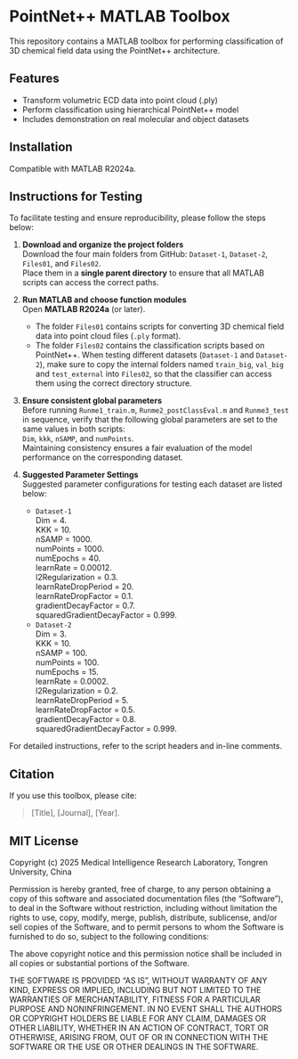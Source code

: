 # PointNet++ MATLAB Toolbox

This repository contains a MATLAB toolbox for performing classification of 3D chemical field data using the PointNet++ architecture.

## Features
- Transform volumetric ECD data into point cloud (.ply)
- Perform classification using hierarchical PointNet++ model
- Includes demonstration on real molecular and object datasets

## Installation
Compatible with MATLAB R2024a.

## Instructions for Testing
To facilitate testing and ensure reproducibility, please follow the steps below:

1. **Download and organize the project folders**  
   Download the four main folders from GitHub: `Dataset-1`, `Dataset-2`, `Files01`, and `Files02`.  
   Place them in a **single parent directory** to ensure that all MATLAB scripts can access the correct paths.

2. **Run MATLAB and choose function modules**  
   Open **MATLAB R2024a** (or later).
   - The folder `Files01` contains scripts for converting 3D chemical field data into point cloud files (`.ply` format).
   - The folder `Files02` contains the classification scripts based on PointNet++.
   When testing different datasets (`Dataset-1` and `Dataset-2`), make sure to copy the internal folders named `train_big`, `val_big` and `test_external` into `Files02`, so that the classifier can access them using the correct directory structure.

3. **Ensure consistent global parameters**  
   Before running `Runme1_train.m`, `Runme2_postClassEval.m` and `Runme3_test` in sequence, verify that the following global parameters are set to the same values in both scripts:  
   `Dim`, `kkk`, `nSAMP`, and `numPoints`.  
   Maintaining consistency ensures a fair evaluation of the model performance on the corresponding dataset.

4. **Suggested Parameter Settings**  
   Suggested parameter configurations for testing each dataset are listed below:  
   - `Dataset-1`  
    Dim = 4.  
    KKK = 10.  
    nSAMP = 1000.  
    numPoints = 1000.  
    numEpochs = 40.  
    learnRate = 0.00012.  
    l2Regularization = 0.3.  
    learnRateDropPeriod = 20.  
    learnRateDropFactor = 0.1.  
    gradientDecayFactor = 0.7.  
    squaredGradientDecayFactor = 0.999.  
   - `Dataset-2`   
    Dim = 3.  
    KKK = 10.  
    nSAMP = 100.  
    numPoints = 100.  
    numEpochs = 15.  
    learnRate = 0.0002.  
    l2Regularization = 0.2.  
    learnRateDropPeriod = 5.  
    learnRateDropFactor = 0.5.  
    gradientDecayFactor = 0.8.  
    squaredGradientDecayFactor = 0.999.  

For detailed instructions, refer to the script headers and in-line comments.

## Citation
If you use this toolbox, please cite:
> [Title], [Journal], [Year].

## MIT License
Copyright (c) 2025 Medical Intelligence Research Laboratory, Tongren University, China

Permission is hereby granted, free of charge, to any person obtaining a copy of this software and associated documentation files (the “Software”), to deal in the Software without restriction, including without limitation the rights to use, copy, modify, merge, publish, distribute, sublicense, and/or sell copies of the Software, and to permit persons to whom the Software is furnished to do so, subject to the following conditions:                       

The above copyright notice and this permission notice shall be included in all copies or substantial portions of the Software.                                

THE SOFTWARE IS PROVIDED “AS IS”, WITHOUT WARRANTY OF ANY KIND, EXPRESS OR IMPLIED, INCLUDING BUT NOT LIMITED TO THE WARRANTIES OF MERCHANTABILITY, FITNESS FOR A PARTICULAR PURPOSE AND NONINFRINGEMENT. IN NO EVENT SHALL THE AUTHORS OR COPYRIGHT HOLDERS BE LIABLE FOR ANY CLAIM, DAMAGES OR OTHER LIABILITY, WHETHER IN AN ACTION OF CONTRACT, TORT OR OTHERWISE, ARISING FROM, OUT OF OR IN CONNECTION WITH THE SOFTWARE OR THE USE OR OTHER DEALINGS IN THE SOFTWARE.
